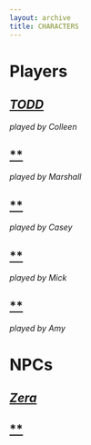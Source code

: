 ```yaml
---
layout: archive
title: CHARACTERS
---
```

# **Players**

## [*TODD*](/characters/todd.md)
*played by Colleen*

## [**](/characters/)
*played by Marshall*

## [**](/characters/)
*played by Casey*

## [**](/characters/)
*played by Mick*

## [**](/characters/)
*played by Amy*

# NPCs

## [*Zera*](/characters/)

## [**](/characters/)
